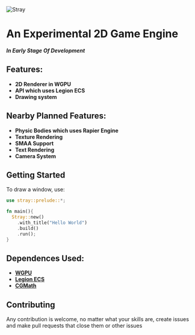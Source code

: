 <picture>
  <source media="(prefers-color-scheme: dark)" srcset="https://user-images.githubusercontent.com/78795073/213866505-dbe1bb08-105a-40ae-b403-2b914cf8a740.png">
  <source media="(prefers-color-scheme: light)" srcset="https://user-images.githubusercontent.com/78795073/213866506-2fc3b40e-1d34-42ce-8e97-eacaf46632ce.png">
  <img alt="Stray">
</picture>

# An Experimental 2D Game Engine

***In Early Stage Of Development***

## Features:
- **2D Renderer in WGPU**
- **API which uses Legion ECS**
- **Drawing system**

## Nearby Planned Features:
- **Physic Bodies which uses Rapier Engine**
- **Texture Rendering**
- **SMAA Support**
- **Text Rendering**
- **Camera System**

## Getting Started
To draw a window, use:
```rust
use stray::prelude::*;

fn main(){
  Stray::new()
    .with_title("Hello World")
    .build()
    .run();
}
```

## Dependences Used:
- **[WGPU](https://github.com/gfx-rs/wgpu)**
- **[Legion ECS](https://github.com/amethyst/legion)**
- **[CGMath](https://github.com/rustgd/cgmath)**

## Contributing
Any contribution is welcome, no matter what your skills are, create issues and make pull requests that close them or other issues

